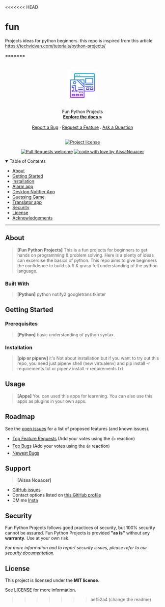 <<<<<<< HEAD
# fun
Projects ideas for python beginners.
this repo is inspired from this article https://techvidvan.com/tutorials/python-projects/

=======
<h1 align="center">
  <a href="https://github.com/AissaNouacer/fun">
    <!-- Please provide path to your logo here -->
    <img src="docs/images/logo.svg" alt="Logo" width="100" height="100">
  </a>
</h1>

<div align="center">
  Fun Python Projects
  <br />
  <a href="#about"><strong>Explore the docs »</strong></a>
  <br />
  <br />
  <a href="https://github.com/AissaNouacer/fun/issues/new?assignees=&labels=bug&template=01_BUG_REPORT.md&title=bug%3A+">Report a Bug</a>
  ·
  <a href="https://github.com/AissaNouacer/fun/issues/new?assignees=&labels=enhancement&template=02_FEATURE_REQUEST.md&title=feat%3A+">Request a Feature</a>
  .
  <a href="https://github.com/AissaNouacer/fun/issues/new?assignees=&labels=question&template=04_SUPPORT_QUESTION.md&title=support%3A+">Ask a Question</a>
</div>

<div align="center">
<br />

[![Project license](https://img.shields.io/github/license/AissaNouacer/fun.svg?style=flat-square)](LICENSE)

[![Pull Requests welcome](https://img.shields.io/badge/PRs-welcome-ff69b4.svg?style=flat-square)](https://github.com/AissaNouacer/fun/issues?q=is%3Aissue+is%3Aopen+label%3A%22help+wanted%22)
[![code with love by AissaNouacer](https://img.shields.io/badge/%3C%2F%3E%20with%20%E2%99%A5%20by-AissaNouacer-ff1414.svg?style=flat-square)](https://github.com/AissaNouacer)

</div>

<details open="open">
<summary>Table of Contents</summary>

- [About](#about)
- [Getting Started](#getting-started)
- [Installation](#installation)
- [Alarm app](#usage)
- [Desktop Notifier App](#roadmap)
- [Guessing Game](#support)
- [Translator app](#contributing)
- [Security](#security)
- [License](#license)
- [Acknowledgements](#acknowledgements)

</details>

---

## About

> **[Fun Python Projects]**
> This is a fun projects for beginners to get hands on programming & problem solving.
> Here is a plenty of ideas can excercise the basics of python.
> This repo aims to give beginners the confidence to build stuff & grasp full understanding of the python language.



### Built With

> **[Python]**
> python
> notify2
> googletrans
> tkinter

## Getting Started

### Prerequisites

> **[Python]**
> basic understanding of python syntax.

### Installation

> **[pip or pipenv]**
> it's Not about installation but if you want to try out this repo, you need just pipenv shell (new virtualenv) and pip install -r requirements.txt or pipenv install -r requirements.txt

## Usage

> **[Apps]**
> You can used this apps for learnning.
> You can also use this apps as plugins in your own apps.

## Roadmap

See the [open issues](https://github.com/AissaNouacer/fun/issues) for a list of proposed features (and known issues).

- [Top Feature Requests](https://github.com/AissaNouacer/fun/issues?q=label%3Aenhancement+is%3Aopen+sort%3Areactions-%2B1-desc) (Add your votes using the 👍 reaction)
- [Top Bugs](https://github.com/AissaNouacer/fun/issues?q=is%3Aissue+is%3Aopen+label%3Abug+sort%3Areactions-%2B1-desc) (Add your votes using the 👍 reaction)
- [Newest Bugs](https://github.com/AissaNouacer/fun/issues?q=is%3Aopen+is%3Aissue+label%3Abug)

## Support

> **[Aissa Nouacer]**

- [GitHub issues](https://github.com/AissaNouacer/fun/issues/new?assignees=&labels=question&template=04_SUPPORT_QUESTION.md&title=support%3A+)
- Contact options listed on [this GitHub profile](https://github.com/AissaNouacer)
- DM me [Insta](@aissaprogramming)

## Security

Fun Python Projects follows good practices of security, but 100% security cannot be assured.
Fun Python Projects is provided **"as is"** without any **warranty**. Use at your own risk.

_For more information and to report security issues, please refer to our [security documentation](docs/SECURITY.md)._

## License

This project is licensed under the **MIT license**.

See [LICENSE](LICENSE) for more information.
>>>>>>> aef52a4 (change the readme)
